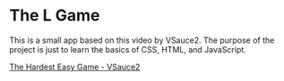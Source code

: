 # The L Game

This is a small app based on this video by VSauce2.  The purpose of the project is just to learn the basics of CSS, HTML, and JavaScript.

[The Hardest Easy Game - VSauce2](https://www.youtube.com/watch?v=64pA31_WJa0&)
